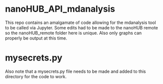 # nanoHUB_API_mdanalysis
This repo contains an amalgamate of code allowing
for the mdanalysis tool to be called via Jupyter.
Some edits had to be made to the nanoHUB remote
so the nanoHUB_remote folder here is unique.
Also only graphs can properly be output at this
time.

# mysecrets.py
Also note that a mysecrets.py file needs to be
made and added to this directory for the code to
work.
